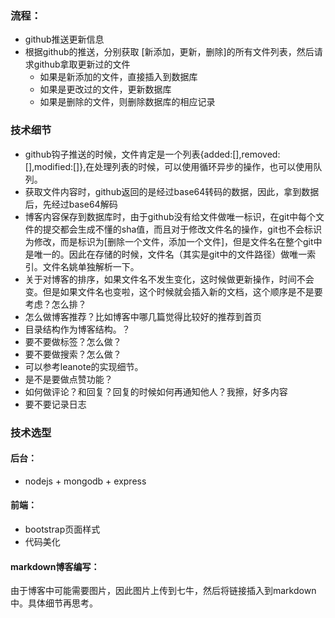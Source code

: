 ### 流程：

  * github推送更新信息
  * 根据github的推送，分别获取 [新添加，更新，删除]的所有文件列表，然后请求github拿取更新过的文件
    * 如果是新添加的文件，直接插入到数据库
    * 如果是更改过的文件，更新数据库
    * 如果是删除的文件，则删除数据库的相应记录


### 技术细节
* github钩子推送的时候，文件肯定是一个列表{added:[],removed:[],modified:[]},在处理列表的时候，可以使用循环异步的操作，也可以使用队列。
* 获取文件内容时，github返回的是经过base64转码的数据，因此，拿到数据后，先经过base64解码
* 博客内容保存到数据库时，由于github没有给文件做唯一标识，在git中每个文件的提交都会生成不懂的sha值，而且对于修改文件名的操作，git也不会标识为修改，而是标识为[删除一个文件，添加一个文件]，但是文件名在整个git中是唯一的。因此在存储的时候，文件名（其实是git中的文件路径）做唯一索引。文件名姚单独解析一下。
* 关于对博客的排序，如果文件名不发生变化，这时候做更新操作，时间不会变。但是如果文件名也变啦，这个时候就会插入新的文档，这个顺序是不是要考虑？怎么排？
* 怎么做博客推荐？比如博客中哪几篇觉得比较好的推荐到首页
* 目录结构作为博客结构。？
* 要不要做标签？怎么做？
* 要不要做搜索？怎么做？
* 可以参考leanote的实现细节。
* 是不是要做点赞功能？
* 如何做评论？和回复？回复的时候如何再通知他人？我擦，好多内容
* 要不要记录日志

### 技术选型
#### 后台：
* nodejs + mongodb + express
#### 前端：
* bootstrap页面样式
* 代码美化

#### markdown博客编写：
由于博客中可能需要图片，因此图片上传到七牛，然后将链接插入到markdown中。具体细节再思考。
